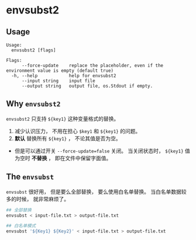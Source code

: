 # envsubst2


## Usage

```
Usage:
  envsubst2 [flags]

Flags:
      --force-update    replace the placeholder, even if the environment value is empty (default true)
  -h, --help            help for envsubst2
      --input string    input file
      --output string   output file, os.Stdout if empty.
```


## Why `envsubst2`

`envsubst2` 只支持 `${key1}` 这种变量格式的替换。 

1. 减少认识压力， 不用在担心 `$key1` 和 `${key1}` 的问题。
2. **默认** 替换所有 `${key1}` ， 不论其值是否为空。
  + 但是可以通过开关 `--force-update=false` 关闭。 当关闭状态时， `${key1}` 值为空时 **不替换** ， 即在文件中保留字面值。


## The `envsubst`

`envsubst` 很好用， 但是要么全部替换， 要么使用白名单替换。 当白名单数据较多的时候， 就非常麻烦了。

```bash
## 全部替换
envsubst < input-file.txt > output-file.txt

## 白名单模式
envsubst '${Key1} ${Key2}' < input-file.txt > output-file.txt
```
